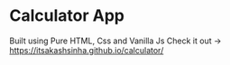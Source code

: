# Calculator App
Built using Pure HTML, Css and Vanilla Js
Check it out -> https://itsakashsinha.github.io/calculator/
